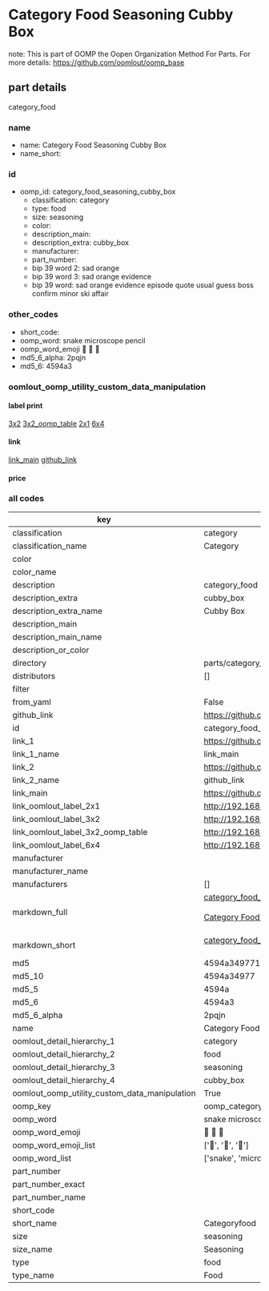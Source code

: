 # Category Food Seasoning Cubby Box  

note: This is part of OOMP the Oopen Organization Method For Parts. For more details: https://github.com/oomlout/oomp_base

##  part details



category_food

### name
* name: Category Food Seasoning Cubby Box
* name_short: 
### id
* oomp_id: category_food_seasoning_cubby_box
  * classification: category
  * type: food
  * size: seasoning
  * color: 
  * description_main: 
  * description_extra: cubby_box
  * manufacturer: 
  * part_number: 
  * bip 39 word 2: sad orange
  * bip 39 word 3: sad orange evidence
  * bip 39 word: sad orange evidence episode quote usual guess boss confirm minor ski affair

### other_codes
* short_code: 
* oomp_word: snake microscope pencil
* oomp_word_emoji :snake: :microscope: :pencil:
* md5_6_alpha: 2pqjn
* md5_6: 4594a3






### oomlout_oomp_utility_custom_data_manipulation
#### label print
[3x2](http://192.168.1.245:1112/?label=oomp%202pqjn)
[3x2_oomp_table](http://192.168.1.107:1112/?label=oomp%202pqjn)
[2x1](http://192.168.1.242:1112/?label=oomp%202pqjn)
[6x4](http://192.168.1.55:1112/?label=oomp%202pqjn)    

#### link

[link_main](https://github.com/oomlout/oomlout_oomp_current_version_messy/tree/main/parts/category_food_seasoning_cubby_box) [github_link](https://github.com/oomlout/oomlout_oomp_part_src/tree/main/parts/category_food_seasoning_cubby_box)                             

#### price







### all codes 
| key | value |  
| --- | --- |  
| classification | category |  
| classification_name | Category |  
| color |  |  
| color_name |  |  
| description | category_food |  
| description_extra | cubby_box |  
| description_extra_name | Cubby Box |  
| description_main |  |  
| description_main_name |  |  
| description_or_color |   |  
| directory | parts/category_food_seasoning_cubby_box |  
| distributors | [] |  
| filter |  |  
| from_yaml | False |  
| github_link | https://github.com/oomlout/oomlout_oomp_part_src/tree/main/parts/category_food_seasoning_cubby_box |  
| id | category_food_seasoning_cubby_box |  
| link_1 | https://github.com/oomlout/oomlout_oomp_current_version_messy/tree/main/parts/category_food_seasoning_cubby_box |  
| link_1_name | link_main |  
| link_2 | https://github.com/oomlout/oomlout_oomp_part_src/tree/main/parts/category_food_seasoning_cubby_box |  
| link_2_name | github_link |  
| link_main | https://github.com/oomlout/oomlout_oomp_current_version_messy/tree/main/parts/category_food_seasoning_cubby_box |  
| link_oomlout_label_2x1 | http://192.168.1.242:1112/?label=oomp%202pqjn |  
| link_oomlout_label_3x2 | http://192.168.1.245:1112/?label=oomp%202pqjn |  
| link_oomlout_label_3x2_oomp_table | http://192.168.1.107:1112/?label=oomp%202pqjn |  
| link_oomlout_label_6x4 | http://192.168.1.55:1112/?label=oomp%202pqjn |  
| manufacturer |  |  
| manufacturer_name |  |  
| manufacturers | [] |  
| markdown_full | [category_food_seasoning_cubby_box](https://github.com/oomlout/oomlout_oomp_current_version_messy/tree/main/parts/category_food_seasoning_cubby_box)<br>[](https://github.com/oomlout/oomlout_oomp_current_version_messy/tree/main/parts/category_food_seasoning_cubby_box)<br>[Category Food Seasoning Cubby Box](https://github.com/oomlout/oomlout_oomp_current_version_messy/tree/main/parts/category_food_seasoning_cubby_box)<br><br> |  
| markdown_short | [category_food_seasoning_cubby_box](https://github.com/oomlout/oomlout_oomp_current_version_messy/tree/main/parts/category_food_seasoning_cubby_box)<br><br> |  
| md5 | 4594a349771a2cefc0d804be9ba6f5ed |  
| md5_10 | 4594a34977 |  
| md5_5 | 4594a |  
| md5_6 | 4594a3 |  
| md5_6_alpha | 2pqjn |  
| name | Category Food Seasoning Cubby Box |  
| oomlout_detail_hierarchy_1 | category |  
| oomlout_detail_hierarchy_2 | food |  
| oomlout_detail_hierarchy_3 | seasoning |  
| oomlout_detail_hierarchy_4 | cubby_box |  
| oomlout_oomp_utility_custom_data_manipulation | True |  
| oomp_key | oomp_category_food_seasoning_cubby_box |  
| oomp_word | snake microscope pencil |  
| oomp_word_emoji | :snake: :microscope: :pencil: |  
| oomp_word_emoji_list | [':snake:', ':microscope:', ':pencil:'] |  
| oomp_word_list | ['snake', 'microscope', 'pencil'] |  
| part_number |  |  
| part_number_exact |  |  
| part_number_name |  |  
| short_code |  |  
| short_name | Categoryfood |  
| size | seasoning |  
| size_name | Seasoning |  
| type | food |  
| type_name | Food |  
